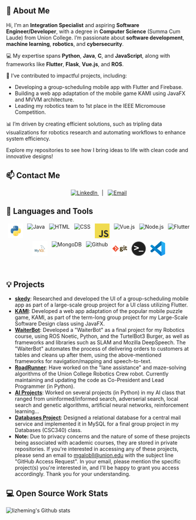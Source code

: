 ## 👋 About Me

Hi, I’m an **Integration Specialist** and aspiring **Software Engineer/Developer**, with a degree in **Computer Science** (Summa Cum Laude) from Union College. I’m passionate about **software development**, **machine learning**, **robotics**, and **cybersecurity**.

💻 My expertise spans **Python**, **Java**, **C**, and **JavaScript**, along with frameworks like **Flutter**, **Flask**, **Vue.js**, and **ROS**.

🚀 I’ve contributed to impactful projects, including:
- Developing a group-scheduling mobile app with Flutter and Firebase.
- Building a web app adaptation of the mobile game KAMI using JavaFX and MVVM architecture.
- Leading my robotics team to 1st place in the IEEE Micromouse Competition.

📊 I’m driven by creating efficient solutions, such as tripling data visualizations for robotics research and automating workflows to enhance system efficiency.

Explore my repositories to see how I bring ideas to life with clean code and innovative designs!


## 📫 Contact Me

<p align="center">
  <a href="https://www.linkedin.com/in/luka-mgaloblishvili/">
    <img src="https://img.shields.io/badge/LinkedIn-0077B5?style=flat-square&logo=linkedin&logoColor=white" alt="LinkedIn">
  </a>
  &nbsp;&nbsp;|&nbsp;&nbsp;
  <a href="mailto:lukamga@icloud.com">
    <img src="https://img.shields.io/badge/Email-D14836?style=flat-square&logo=gmail&logoColor=white" alt="Email">
  </a>
</p>


## 🧰 Languages and Tools

<p align="center">
  <img src="https://raw.githubusercontent.com/github/explore/80688e429a7d4ef2fca1e82350fe8e3517d3494d/topics/python/python.png" alt="Python" height="40" style="vertical-align:top; margin:4px">
  <img src="https://cdn.iconscout.com/icon/free/png-512/java-43-569305.png" alt="Java" height="40" style="vertical-align:top; margin:4px">
  <img src="https://icon-library.com/images/html-icon/html-icon-28.jpg" alt="HTML" height="40" style="vertical-align:top; margin:4px">
  <img src="https://cdn.iconscout.com/icon/free/png-512/css-37-226088.png" alt="CSS" height="40" style="vertical-align:top; margin:4px">
  <img src="https://raw.githubusercontent.com/github/explore/80688e429a7d4ef2fca1e82350fe8e3517d3494d/topics/javascript/javascript.png" alt="Javascript" height="40" style="vertical-align:top; margin:4px">
  <img src="https://vuejs.org/images/logo.png" alt="Vue.js" height="40" style="vertical-align:top; margin:4px">
  <img src="https://cdn.iconscout.com/icon/free/png-512/node-js-1-1174935.png" alt="Node.js" height="40" style="vertical-align:top; margin:4px">
  <img src="https://cdn.iconscout.com/icon/free/png-512/flutter-2038877-1720090.png" alt="Flutter" height="40" style="vertical-align:top; margin:4px">
  <img src="https://raw.githubusercontent.com/github/explore/80688e429a7d4ef2fca1e82350fe8e3517d3494d/topics/mysql/mysql.png" alt="MySQL" height="40" style="vertical-align:top; margin:4px">
  <img src="https://cdn.icon-icons.com/icons2/2415/PNG/512/mongodb_original_logo_icon_146424.png" alt="MongoDB" height="40" style="vertical-align:top; margin:4px">
  <img src="https://cdn-icons-png.flaticon.com/512/25/25231.png" alt="Github" height="40" style="vertical-align:top; margin:4px">
  <img src="https://raw.githubusercontent.com/github/explore/80688e429a7d4ef2fca1e82350fe8e3517d3494d/topics/git/git.png" alt="Git" height="40" style="vertical-align:top; margin:4px">
  <img src="https://raw.githubusercontent.com/github/explore/80688e429a7d4ef2fca1e82350fe8e3517d3494d/topics/terminal/terminal.png" alt="Terminal" height="40" style="vertical-align:top; margin:4px">
  <img src="https://raw.githubusercontent.com/github/explore/80688e429a7d4ef2fca1e82350fe8e3517d3494d/topics/visual-studio-code/visual-studio-code.png" alt="VS Code" height="40" style="vertical-align:top; margin:4px">
</p>


<br />

## 💡 Projects

- [**skedy**](https://github.com/skeddyapp/app): Researched and developed the UI of a group-scheduling mobile app as part of a large-scale group project for a UI class utilizing Flutter.
- [**KAMI**](https://github.com/mgalobll/csc-260-project2): Developed a web app adaptation of the popular mobile puzzle game, KAMI, as part of the term-long group project for my Large-Scale Software Design class using JavaFX.
- [**WaiterBot**](https://github.com/mgalobll/csc325-waiterbot): Developed a "WaiterBot" as a final project for my Robotics course, using ROS Noetic, Python, and the TurtelBot3 Burger, as well as frameworks and libraries such as SLAM and Mozilla DeepSpeech. The "WaiterBot" automates the process of delivering orders to customers at tables and cleans up after them, using the above-mentioned frameworks for navigation/mapping and speech-to-text.
- [**RoadRunner**](https://github.com/Union-College-Robotics-Crew/RoadRunner_Winter2023): Have worked on the "lane assistance" and maze-solving algorithms of the Union College Robotics Crew robot. Currently maintaining and updating the code as Co-President and Lead Programmer (in Python).
- [**AI Projects**](https://github.com/mgalobll/csc-320): Worked on several projects (in Python) in my AI class that ranged from uninformed/informed search, adverserial search, local search and genetic algorithms, artificial neural networks, reinforcement learning...
- [**Databases Project**](https://github.com/mgalobll/csc-340-project): Designed a relational database for a central mail service and implemented it in MySQL for a final group project in my Databases (CSC340) class.
- **Note:**
Due to privacy concerns and the nature of some of these projects being associated with academic courses, they are stored in private repositories. If you're interested in accessing any of these projects, please send an email to [mgalobll@union.edu](mailto:mgalobll@union.edu) with the subject line "GitHub Access Request". In your email, please mention the specific project(s) you're interested in, and I'll be happy to grant you access accordingly. Thank you for your understanding.



## 💻 Open Source Work Stats


![lizheming's Github stats](https://github-readme-stats.vercel.app/api?username=mgalobll&show_icons=true)

<!--
**mgalobll/mgalobll** is a ✨ _special_ ✨ repository because its `README.md` (this file) appears on your GitHub profile.

Here are some ideas to get you started:

- 🔭 I’m currently working on ...
- 🌱 I’m currently learning ...
- 👯 I’m looking to collaborate on ...
- 🤔 I’m looking for help with ...
- 💬 Ask me about ...
- 📫 How to reach me: ...
- 😄 Pronouns: ...
- ⚡ Fun fact: ...
-->

